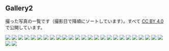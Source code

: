 ## Gallery2
撮った写真の一覧です（撮影日で降順にソートしています）。すべて [CC BY 4.0](https://creativecommons.org/licenses/by/4.0/) で公開しています。

<a href="pile_of_images/light__-3.jpg" data-lightbox="images" data-title="light__-3.jpg"><img id="_image3" src="pile_of_images/light__-3.jpg"></a>
<a href="pile_of_images/light__-1.jpg" data-lightbox="images" data-title="light__-1.jpg"><img id="_image3" src="pile_of_images/light__-1.jpg"></a>
<a href="pile_of_images/light_-5.jpg" data-lightbox="images" data-title="light_-5.jpg"><img id="_image3" src="pile_of_images/light_-5.jpg"></a>
<a href="pile_of_images/light_-3.jpg" data-lightbox="images" data-title="light_-3.jpg"><img id="_image3" src="pile_of_images/light_-3.jpg"></a>
<a href="pile_of_images/hi2.jpg" data-lightbox="images" data-title="hi2.jpg"><img id="_image3" src="pile_of_images/hi2.jpg"></a>
<a href="pile_of_images/hi.jpg" data-lightbox="images" data-title="hi.jpg"><img id="_image3" src="pile_of_images/hi.jpg"></a>
<a href="pile_of_images/hz.jpg" data-lightbox="images" data-title="hz.jpg"><img id="_image3" src="pile_of_images/hz.jpg"></a>
<a href="pile_of_images/n_light.jpg" data-lightbox="images" data-title="n_light.jpg"><img id="_image3" src="pile_of_images/n_light.jpg"></a>
<a href="pile_of_images/am.jpg" data-lightbox="images" data-title="am.jpg"><img id="_image3" src="pile_of_images/am.jpg"></a>
<a href="pile_of_images/k_museum.jpg" data-lightbox="images" data-title="k_museum.jpg"><img id="_image3" src="pile_of_images/k_museum.jpg"></a>
<a href="pile_of_images/toppy3.jpg" data-lightbox="images" data-title="toppy3.jpg"><img id="_image3" src="pile_of_images/toppy3.jpg"></a>
<a href="pile_of_images/b_line.jpg" data-lightbox="images" data-title="b_line.jpg"><img id="_image3" src="pile_of_images/b_line.jpg"></a>
<a href="pile_of_images/s__.jpg" data-lightbox="images" data-title="s__.jpg"><img id="_image3" src="pile_of_images/s__.jpg"></a>
<a href="pile_of_images/sign12.jpg" data-lightbox="images" data-title="sign12.jpg"><img id="_image3" src="pile_of_images/sign12.jpg"></a>
<a href="pile_of_images/lake_biwa.jpg" data-lightbox="images" data-title="lake_biwa.jpg"><img id="_image3" src="pile_of_images/lake_biwa.jpg"></a>
<a href="pile_of_images/tree.jpg" data-lightbox="images" data-title="tree.jpg"><img id="_image3" src="pile_of_images/tree.jpg"></a>
<a href="pile_of_images/s_.jpg" data-lightbox="images" data-title="s_.jpg"><img id="_image3" src="pile_of_images/s_.jpg"></a>
<a href="pile_of_images/seta_river.jpg" data-lightbox="images" data-title="seta_river.jpg"><img id="_image3" src="pile_of_images/seta_river.jpg"></a>
<a href="pile_of_images/k_.jpg" data-lightbox="images" data-title="k_.jpg"><img id="_image3" src="pile_of_images/k_.jpg"></a>
<a href="pile_of_images/move-4.jpg" data-lightbox="images" data-title="move-4.jpg"><img id="_image3" src="pile_of_images/move-4.jpg"></a>
<a href="pile_of_images/move-2.jpg" data-lightbox="images" data-title="move-2.jpg"><img id="_image3" src="pile_of_images/move-2.jpg"></a>
<a href="pile_of_images/blue26.jpg" data-lightbox="images" data-title="blue26.jpg"><img id="_image3" src="pile_of_images/blue26.jpg"></a>
<a href="pile_of_images/water-5.jpg" data-lightbox="images" data-title="water-5.jpg"><img id="_image3" src="pile_of_images/water-5.jpg"></a>
<a href="pile_of_images/water-3.jpg" data-lightbox="images" data-title="water-3.jpg"><img id="_image3" src="pile_of_images/water-3.jpg"></a>
<a href="pile_of_images/water-1.jpg" data-lightbox="images" data-title="water-1.jpg"><img id="_image3" src="pile_of_images/water-1.jpg"></a>
<a href="pile_of_images/b_.jpg" data-lightbox="images" data-title="b_.jpg"><img id="_image3" src="pile_of_images/b_.jpg"></a>
<a href="pile_of_images/practice-10.jpg" data-lightbox="images" data-title="practice-10.jpg"><img id="_image3" src="pile_of_images/practice-10.jpg"></a>
